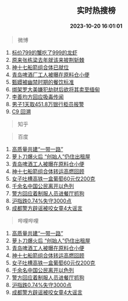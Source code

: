 <div align="center"><h2>实时热搜榜</h2><h4>2023-10-20 16:01:01</h4></div>

> 微博  

1. [标价799的蟹吃了999的龙虾](https://s.weibo.com/weibo?q=%23%E6%A0%87%E4%BB%B7799%E7%9A%84%E8%9F%B9%E5%90%83%E4%BA%86999%E7%9A%84%E9%BE%99%E8%99%BE%23&t=31&band_rank=1&Refer=top)<br />
2. [原来张栋梁去年就该来披荆斩棘](https://s.weibo.com/weibo?q=%23%E5%8E%9F%E6%9D%A5%E5%BC%A0%E6%A0%8B%E6%A2%81%E5%8E%BB%E5%B9%B4%E5%B0%B1%E8%AF%A5%E6%9D%A5%E6%8A%AB%E8%8D%86%E6%96%A9%E6%A3%98%23&t=31&band_rank=2&Refer=top)<br />
3. [神十七船箭组合体已就位](https://s.weibo.com/weibo?q=%23%E7%A5%9E%E5%8D%81%E4%B8%83%E8%88%B9%E7%AE%AD%E7%BB%84%E5%90%88%E4%BD%93%E5%B7%B2%E5%B0%B1%E4%BD%8D%23&t=31&band_rank=3&Refer=top)<br />
4. [青岛啤酒厂工人被曝在原料仓小便](https://s.weibo.com/weibo?q=%23%E9%9D%92%E5%B2%9B%E5%95%A4%E9%85%92%E5%8E%82%E5%B7%A5%E4%BA%BA%E8%A2%AB%E6%9B%9D%E5%9C%A8%E5%8E%9F%E6%96%99%E4%BB%93%E5%B0%8F%E4%BE%BF%23&t=31&band_rank=4&Refer=top)<br />
5. [甄嬛被幽禁时期的餐饮标准](https://s.weibo.com/weibo?q=%23%E7%94%84%E5%AC%9B%E8%A2%AB%E5%B9%BD%E7%A6%81%E6%97%B6%E6%9C%9F%E7%9A%84%E9%A4%90%E9%A5%AE%E6%A0%87%E5%87%86%23&t=31&band_rank=5&Refer=top)<br />
6. [绑架罗大美嫌犯劫财后欲将其卖至缅甸](https://s.weibo.com/weibo?q=%23%E7%BB%91%E6%9E%B6%E7%BD%97%E5%A4%A7%E7%BE%8E%E5%AB%8C%E7%8A%AF%E5%8A%AB%E8%B4%A2%E5%90%8E%E6%AC%B2%E5%B0%86%E5%85%B6%E5%8D%96%E8%87%B3%E7%BC%85%E7%94%B8%23&t=31&band_rank=6&Refer=top)<br />
7. [李善均方回应吸毒传闻](https://s.weibo.com/weibo?q=%23%E6%9D%8E%E5%96%84%E5%9D%87%E6%96%B9%E5%9B%9E%E5%BA%94%E5%90%B8%E6%AF%92%E4%BC%A0%E9%97%BB%23&t=31&band_rank=7&Refer=top)<br />
8. [男子1天取451.8万银行柜员报警](https://s.weibo.com/weibo?q=%23%E7%94%B7%E5%AD%901%E5%A4%A9%E5%8F%96451.8%E4%B8%87%E9%93%B6%E8%A1%8C%E6%9F%9C%E5%91%98%E6%8A%A5%E8%AD%A6%23&t=31&band_rank=8&Refer=top)<br />
9. [C9 回溯](https://s.weibo.com/weibo?q=C9%20%E5%9B%9E%E6%BA%AF&t=31&band_rank=9&Refer=top)<br />

> 知乎  


> 百度  

1. [高质量共建“一带一路”](https://www.baidu.com/s?wd=%E9%AB%98%E8%B4%A8%E9%87%8F%E5%85%B1%E5%BB%BA%E2%80%9C%E4%B8%80%E5%B8%A6%E4%B8%80%E8%B7%AF%E2%80%9D&sa=fyb_news&rsv_dl=fyb_news)<br />
2. [萝卜刀爆火后 “创始人”仍住出租屋](https://www.baidu.com/s?wd=%E8%90%9D%E5%8D%9C%E5%88%80%E7%88%86%E7%81%AB%E5%90%8E+%E2%80%9C%E5%88%9B%E5%A7%8B%E4%BA%BA%E2%80%9D%E4%BB%8D%E4%BD%8F%E5%87%BA%E7%A7%9F%E5%B1%8B&sa=fyb_news&rsv_dl=fyb_news)<br />
3. [青岛啤酒工人被曝在原料仓小便](https://www.baidu.com/s?wd=%E9%9D%92%E5%B2%9B%E5%95%A4%E9%85%92%E5%B7%A5%E4%BA%BA%E8%A2%AB%E6%9B%9D%E5%9C%A8%E5%8E%9F%E6%96%99%E4%BB%93%E5%B0%8F%E4%BE%BF&sa=fyb_news&rsv_dl=fyb_news)<br />
4. [神十七船箭组合体转运高燃回顾](https://www.baidu.com/s?wd=%E7%A5%9E%E5%8D%81%E4%B8%83%E8%88%B9%E7%AE%AD%E7%BB%84%E5%90%88%E4%BD%93%E8%BD%AC%E8%BF%90%E9%AB%98%E7%87%83%E5%9B%9E%E9%A1%BE&sa=fyb_news&rsv_dl=fyb_news)<br />
5. [女子吐槽高铁一盒葡萄60元仅200克](https://www.baidu.com/s?wd=%E5%A5%B3%E5%AD%90%E5%90%90%E6%A7%BD%E9%AB%98%E9%93%81%E4%B8%80%E7%9B%92%E8%91%A1%E8%90%8460%E5%85%83%E4%BB%85200%E5%85%8B&sa=fyb_news&rsv_dl=fyb_news)<br />
6. [千余名中国公民离开以色列](https://www.baidu.com/s?wd=%E5%8D%83%E4%BD%99%E5%90%8D%E4%B8%AD%E5%9B%BD%E5%85%AC%E6%B0%91%E7%A6%BB%E5%BC%80%E4%BB%A5%E8%89%B2%E5%88%97&sa=fyb_news&rsv_dl=fyb_news)<br />
7. [警方回应着制服人员进餐厅抓狗](https://www.baidu.com/s?wd=%E8%AD%A6%E6%96%B9%E5%9B%9E%E5%BA%94%E7%9D%80%E5%88%B6%E6%9C%8D%E4%BA%BA%E5%91%98%E8%BF%9B%E9%A4%90%E5%8E%85%E6%8A%93%E7%8B%97&sa=fyb_news&rsv_dl=fyb_news)<br />
8. [沪指跌0.74%失守3000点](https://www.baidu.com/s?wd=%E6%B2%AA%E6%8C%87%E8%B7%8C0.74%25%E5%A4%B1%E5%AE%883000%E7%82%B9&sa=fyb_news&rsv_dl=fyb_news)<br />
9. [成都警方辟谣被咬女童4大谣言](https://www.baidu.com/s?wd=%E6%88%90%E9%83%BD%E8%AD%A6%E6%96%B9%E8%BE%9F%E8%B0%A3%E8%A2%AB%E5%92%AC%E5%A5%B3%E7%AB%A54%E5%A4%A7%E8%B0%A3%E8%A8%80&sa=fyb_news&rsv_dl=fyb_news)<br />

> 哔哩哔哩  

1. [高质量共建“一带一路”](https://www.baidu.com/s?wd=%E9%AB%98%E8%B4%A8%E9%87%8F%E5%85%B1%E5%BB%BA%E2%80%9C%E4%B8%80%E5%B8%A6%E4%B8%80%E8%B7%AF%E2%80%9D&sa=fyb_news&rsv_dl=fyb_news)<br />
2. [萝卜刀爆火后 “创始人”仍住出租屋](https://www.baidu.com/s?wd=%E8%90%9D%E5%8D%9C%E5%88%80%E7%88%86%E7%81%AB%E5%90%8E+%E2%80%9C%E5%88%9B%E5%A7%8B%E4%BA%BA%E2%80%9D%E4%BB%8D%E4%BD%8F%E5%87%BA%E7%A7%9F%E5%B1%8B&sa=fyb_news&rsv_dl=fyb_news)<br />
3. [青岛啤酒工人被曝在原料仓小便](https://www.baidu.com/s?wd=%E9%9D%92%E5%B2%9B%E5%95%A4%E9%85%92%E5%B7%A5%E4%BA%BA%E8%A2%AB%E6%9B%9D%E5%9C%A8%E5%8E%9F%E6%96%99%E4%BB%93%E5%B0%8F%E4%BE%BF&sa=fyb_news&rsv_dl=fyb_news)<br />
4. [神十七船箭组合体转运高燃回顾](https://www.baidu.com/s?wd=%E7%A5%9E%E5%8D%81%E4%B8%83%E8%88%B9%E7%AE%AD%E7%BB%84%E5%90%88%E4%BD%93%E8%BD%AC%E8%BF%90%E9%AB%98%E7%87%83%E5%9B%9E%E9%A1%BE&sa=fyb_news&rsv_dl=fyb_news)<br />
5. [女子吐槽高铁一盒葡萄60元仅200克](https://www.baidu.com/s?wd=%E5%A5%B3%E5%AD%90%E5%90%90%E6%A7%BD%E9%AB%98%E9%93%81%E4%B8%80%E7%9B%92%E8%91%A1%E8%90%8460%E5%85%83%E4%BB%85200%E5%85%8B&sa=fyb_news&rsv_dl=fyb_news)<br />
6. [千余名中国公民离开以色列](https://www.baidu.com/s?wd=%E5%8D%83%E4%BD%99%E5%90%8D%E4%B8%AD%E5%9B%BD%E5%85%AC%E6%B0%91%E7%A6%BB%E5%BC%80%E4%BB%A5%E8%89%B2%E5%88%97&sa=fyb_news&rsv_dl=fyb_news)<br />
7. [警方回应着制服人员进餐厅抓狗](https://www.baidu.com/s?wd=%E8%AD%A6%E6%96%B9%E5%9B%9E%E5%BA%94%E7%9D%80%E5%88%B6%E6%9C%8D%E4%BA%BA%E5%91%98%E8%BF%9B%E9%A4%90%E5%8E%85%E6%8A%93%E7%8B%97&sa=fyb_news&rsv_dl=fyb_news)<br />
8. [沪指跌0.74%失守3000点](https://www.baidu.com/s?wd=%E6%B2%AA%E6%8C%87%E8%B7%8C0.74%25%E5%A4%B1%E5%AE%883000%E7%82%B9&sa=fyb_news&rsv_dl=fyb_news)<br />
9. [成都警方辟谣被咬女童4大谣言](https://www.baidu.com/s?wd=%E6%88%90%E9%83%BD%E8%AD%A6%E6%96%B9%E8%BE%9F%E8%B0%A3%E8%A2%AB%E5%92%AC%E5%A5%B3%E7%AB%A54%E5%A4%A7%E8%B0%A3%E8%A8%80&sa=fyb_news&rsv_dl=fyb_news)<br />
